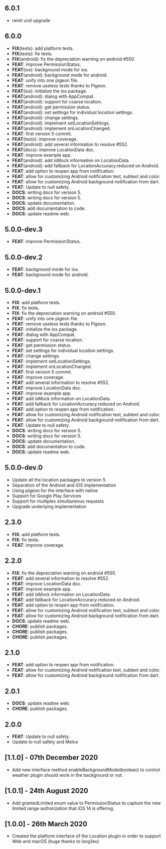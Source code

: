 ## 6.0.1

 - reinit und upgrade

## 6.0.0

 - **FIX**(tests): add platform tests.
 - **FIX**(tests): fix tests.
 - **FIX**(android): fix the depreciation warning on android #550.
 - **FEAT**: improve PermissionStatus.
 - **FEAT**(ios): background mode for ios.
 - **FEAT**(android): background mode for android.
 - **FEAT**: unify into one pigeon file.
 - **FEAT**: remove useless tests thanks to Pigeon.
 - **FEAT**(ios): initialize the ios package.
 - **FEAT**(android): dialog with AppCompat.
 - **FEAT**(android): support for coarse location.
 - **FEAT**(android): get permission status.
 - **FEAT**(android): set settings for individual location settings.
 - **FEAT**(android): change settings.
 - **FEAT**(android): implement setLocationSettings.
 - **FEAT**(android): implement onLocationChanged.
 - **FEAT**: first version 5 commit.
 - **FEAT**(tests): improve coverage.
 - **FEAT**(android): add several information to resolve #552.
 - **FEAT**(docs): improve LocationData doc.
 - **FEAT**: improve example app.
 - **FEAT**(android): add isMock information on LocationData.
 - **FEAT**(android): add fallback for LocationAccuracy.reduced on Android.
 - **FEAT**: add option to reopen app from notification.
 - **FEAT**: allow for customizing Android notification text, subtext and color.
 - **FEAT**: allow for customizing Android background notification from dart.
 - **FEAT**: Update to null safety.
 - **DOCS**: writing docs for version 5.
 - **DOCS**: writing docs for version 5.
 - **DOCS**: update documentation.
 - **DOCS**: add documentation to code.
 - **DOCS**: update readme web.

## 5.0.0-dev.3

 - **FEAT**: improve PermissionStatus.

## 5.0.0-dev.2

 - **FEAT**: background mode for ios.
 - **FEAT**: background mode for android.

## 5.0.0-dev.1

 - **FIX**: add platform tests.
 - **FIX**: fix tests.
 - **FIX**: fix the depreciation warning on android #550.
 - **FEAT**: unify into one pigeon file.
 - **FEAT**: remove useless tests thanks to Pigeon.
 - **FEAT**: initialize the ios package.
 - **FEAT**: dialog with AppCompat.
 - **FEAT**: support for coarse location.
 - **FEAT**: get permission status.
 - **FEAT**: set settings for individual location settings.
 - **FEAT**: change settings.
 - **FEAT**: implement setLocationSettings.
 - **FEAT**: implement onLocationChanged.
 - **FEAT**: first version 5 commit.
 - **FEAT**: improve coverage.
 - **FEAT**: add several information to resolve #552.
 - **FEAT**: improve LocationData doc.
 - **FEAT**: improve example app.
 - **FEAT**: add isMock information on LocationData.
 - **FEAT**: add fallback for LocationAccuracy.reduced on Android.
 - **FEAT**: add option to reopen app from notification.
 - **FEAT**: allow for customizing Android notification text, subtext and color.
 - **FEAT**: allow for customizing Android background notification from dart.
 - **FEAT**: Update to null safety.
 - **DOCS**: writing docs for version 5.
 - **DOCS**: writing docs for version 5.
 - **DOCS**: update documentation.
 - **DOCS**: add documentation to code.
 - **DOCS**: update readme web.

## 5.0.0-dev.0

- Update all the location packages to version 5
- Separation of the Android and iOS implementation
- Using pigeon for the interface with native
- Support for Google Play Services
- Support for multiples simultaneous requests
- Upgrade underlying implementation

## 2.3.0

- **FIX**: add platform tests.
- **FIX**: fix tests.
- **FEAT**: improve coverage.

## 2.2.0

- **FIX**: fix the depreciation warning on android #550.
- **FEAT**: add several information to resolve #552.
- **FEAT**: improve LocationData doc.
- **FEAT**: improve example app.
- **FEAT**: add isMock information on LocationData.
- **FEAT**: add fallback for LocationAccuracy.reduced on Android.
- **FEAT**: add option to reopen app from notification.
- **FEAT**: allow for customizing Android notification text, subtext and color.
- **FEAT**: allow for customizing Android background notification from dart.
- **DOCS**: update readme web.
- **CHORE**: publish packages.
- **CHORE**: publish packages.
- **CHORE**: publish packages.

## 2.1.0

- **FEAT**: add option to reopen app from notification.
- **FEAT**: allow for customizing Android notification text, subtext and color.
- **FEAT**: allow for customizing Android background notification from dart.

## 2.0.1

- **DOCS**: update readme web.
- **CHORE**: publish packages.

## 2.0.0

- **FEAT**: Update to null safety.
- Update to null safety and Melos

## [1.1.0] - 07th December 2020

- Add new interface method enableBackgroundMode(boolean) to control weather plugin should work in the background or not.

## [1.0.1] - 24th August 2020

- Add grantedLimited enum value to PermissionStatus to capture the new limited range authorization that iOS 14 is offering.

## [1.0.0] - 26th March 2020

- Created the platform interface of the Location plugin in order to support Web and macOS (huge thanks to long1eu)
